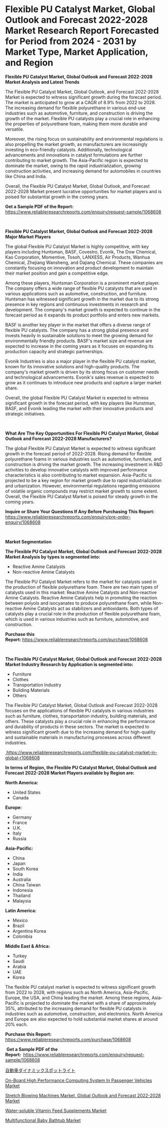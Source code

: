 <p><h1>Flexible PU Catalyst Market, Global Outlook and Forecast 2022-2028 Market Research Report Forecasted for Period from 2024 -  2031 by Market Type, Market Application, and Region</h1></p><p><strong>Flexible PU Catalyst Market, Global Outlook and Forecast 2022-2028 Market Analysis and Latest Trends</strong></p>
<p><p>The Flexible PU Catalyst Market, Global Outlook, and Forecast 2022-2028 Market is expected to witness significant growth during the forecast period. The market is anticipated to grow at a CAGR of 8.9% from 2022 to 2028. The increasing demand for flexible polyurethane in various end-use industries such as automotive, furniture, and construction is driving the growth of the market. Flexible PU catalysts play a crucial role in enhancing the properties of polyurethane foam, making them more durable and versatile.</p><p>Moreover, the rising focus on sustainability and environmental regulations is also propelling the market growth, as manufacturers are increasingly investing in eco-friendly catalysts. Additionally, technological advancements and innovations in catalyst formulations are further contributing to market growth. The Asia-Pacific region is expected to dominate the market, owing to the rapid industrialization, growing construction activities, and increasing demand for automobiles in countries like China and India.</p><p>Overall, the Flexible PU Catalyst Market, Global Outlook, and Forecast 2022-2028 Market present lucrative opportunities for market players and is poised for substantial growth in the coming years.</p></p>
<p><strong>Get a Sample PDF of the Report:&nbsp;</strong> <a href="https://www.reliableresearchreports.com/enquiry/request-sample/1068608">https://www.reliableresearchreports.com/enquiry/request-sample/1068608</a></p>
<p>&nbsp;</p>
<p><strong>Flexible PU Catalyst Market, Global Outlook and Forecast 2022-2028 Major Market Players</strong></p>
<p><p>The global Flexible PU Catalyst Market is highly competitive, with key players including Huntsman, BASF, Covestro, Evonik, The Dow Chemical, Kao Corporation, Momentive, Tosoh, LANXESS, Air Products, Wanhua Chemical, Zhejiang Wansheng, and Dajiang Chemical. These companies are constantly focusing on innovation and product development to maintain their market position and gain a competitive edge.</p><p>Among these players, Huntsman Corporation is a prominent market player. The company offers a wide range of flexible PU catalysts that are used in various applications such as automotive, construction, and furniture. Huntsman has witnessed significant growth in the market due to its strong presence in key regions and continuous investments in research and development. The company's market growth is expected to continue in the forecast period as it expands its product portfolio and enters new markets.</p><p>BASF is another key player in the market that offers a diverse range of flexible PU catalysts. The company has a strong global presence and invests heavily in sustainable solutions to meet the growing demand for environmentally friendly products. BASF's market size and revenue are expected to increase in the coming years as it focuses on expanding its production capacity and strategic partnerships.</p><p>Evonik Industries is also a major player in the flexible PU catalyst market, known for its innovative solutions and high-quality products. The company's market growth is driven by its strong focus on customer needs and technological advancements. Evonik's sales revenue is expected to grow as it continues to introduce new products and capture a larger market share.</p><p>Overall, the global Flexible PU Catalyst Market is expected to witness significant growth in the forecast period, with key players like Hunstman, BASF, and Evonik leading the market with their innovative products and strategic initiatives.</p></p>
<p>&nbsp;</p>
<p><strong>What Are The Key Opportunities For Flexible PU Catalyst Market, Global Outlook and Forecast 2022-2028 Manufacturers?</strong></p>
<p><p>The global Flexible PU Catalyst Market is expected to witness significant growth in the forecast period of 2022-2028. Rising demand for flexible polyurethane foams in various industries such as automotive, furniture, and construction is driving the market growth. The increasing investment in R&D activities to develop innovative catalysts with improved performance characteristics is also contributing to market expansion. Asia-Pacific is projected to be a key region for market growth due to rapid industrialization and urbanization. However, environmental regulations regarding emissions of volatile organic compounds may restrict market growth to some extent. Overall, the Flexible PU Catalyst Market is poised for steady growth in the coming years.</p></p>
<p><strong>Inquire or Share Your Questions If Any Before Purchasing This Report:</strong> <a href="https://www.reliableresearchreports.com/enquiry/pre-order-enquiry/1068608">https://www.reliableresearchreports.com/enquiry/pre-order-enquiry/1068608</a></p>
<p>&nbsp;</p>
<p><strong>Market Segmentation</strong></p>
<p><strong>The Flexible PU Catalyst Market, Global Outlook and Forecast 2022-2028 Market Analysis by types is segmented into:</strong></p>
<p><ul><li>Reactive Amine Catalysts</li><li>Non-reactive Amine Catalysts</li></ul></p>
<p><p>The Flexible PU Catalyst Market refers to the market for catalysts used in the production of flexible polyurethane foam. There are two main types of catalysts used in this market: Reactive Amine Catalysts and Non-reactive Amine Catalysts. Reactive Amine Catalysts help in promoting the reaction between polyols and isocyanates to produce polyurethane foam, while Non-reactive Amine Catalysts act as stabilizers and antioxidants. Both types of catalysts play a crucial role in the production of flexible polyurethane foam, which is used in various industries such as furniture, automotive, and construction.</p></p>
<p><strong>Purchase this Report:&nbsp;</strong><a href="https://www.reliableresearchreports.com/purchase/1068608">https://www.reliableresearchreports.com/purchase/1068608</a></p>
<p>&nbsp;</p>
<p><strong>The Flexible PU Catalyst Market, Global Outlook and Forecast 2022-2028 Market Industry Research by Application is segmented into:</strong></p>
<p><ul><li>Furniture</li><li>Clothes</li><li>Transportation Industry</li><li>Building Materials</li><li>Others</li></ul></p>
<p><p>The Flexible PU Catalyst Market, Global Outlook and Forecast 2022-2028 focuses on the applications of flexible PU catalysts in various industries such as furniture, clothes, transportation industry, building materials, and others. These catalysts play a crucial role in enhancing the performance and durability of products in these sectors. The market is expected to witness significant growth due to the increasing demand for high-quality and sustainable materials in manufacturing processes across different industries.</p></p>
<p><a href="https://www.reliableresearchreports.com/flexible-pu-catalyst-market-in-global-r1068608">&nbsp;https://www.reliableresearchreports.com/flexible-pu-catalyst-market-in-global-r1068608</a></p>
<p><strong>In terms of Region, the Flexible PU Catalyst Market, Global Outlook and Forecast 2022-2028 Market Players available by Region are:</strong></p>
<p>
    <p> <strong> North America: </strong>
        <ul>
            <li>United States</li>
            <li>Canada</li>
        </ul>
        </p> 
    <p> <strong> Europe: </strong>
        <ul>
            <li>Germany</li>
            <li>France</li>
            <li>U.K.</li>
            <li>Italy</li>
            <li>Russia</li>
        </ul>
        </p> 
    <p> <strong> Asia-Pacific: </strong>
        <ul>
            <li>China</li>
            <li>Japan</li>
            <li>South Korea</li>
            <li>India</li>
            <li>Australia</li>
            <li>China Taiwan</li>
            <li>Indonesia</li>
            <li>Thailand</li>
            <li>Malaysia</li>
        </ul>
        </p> 
    <p> <strong> Latin America: </strong>
        <ul>
            <li>Mexico</li>
            <li>Brazil</li>
            <li>Argentina Korea</li>
            <li>Colombia</li>
        </ul>
        </p> 
    <p> <strong> Middle East & Africa: </strong>
        <ul>
            <li>Turkey</li>
            <li>Saudi</li>
            <li>Arabia</li>
            <li>UAE</li>
            <li>Korea</li>
        </ul>
    </p>
    </p>
<p><p>The flexible PU catalyst market is expected to witness significant growth from 2022 to 2028, with regions such as North America, Asia-Pacific, Europe, the USA, and China leading the market. Among these regions, Asia-Pacific is projected to dominate the market with a share of approximately 35%, attributed to the increasing demand for flexible PU catalysts in industries such as automotive, construction, and electronics. North America and Europe are also expected to hold substantial market shares at around 20% each.</p></p>
<p><strong>Purchase this Report: </strong><a href="https://www.reliableresearchreports.com/purchase/1068608">https://www.reliableresearchreports.com/purchase/1068608</a></p>
<p>&nbsp;<strong>Get a Sample PDF of the Report:&nbsp;&nbsp;</strong><a href="https://www.reliableresearchreports.com/enquiry/request-sample/1068608">https://www.reliableresearchreports.com/enquiry/request-sample/1068608</a></p>
<p><strong></strong></p>
<p><p><a href="https://github.com/ReyesKohler20231/Market-Research-Report-List-1/blob/main/351635385391.md">自動車ダイナミックスポットライト</a></p><p><a href="https://www.linkedin.com/pulse/on-board-high-performance-computing-system-passenger-vehiclesnbspmarket-3swgf">On-Board High Performance Computing System In Passenger Vehicles Market</a></p><p><a href="https://github.com/Whitneyboyettebo9kiw7yr13/Market-Research-Report-List-2/blob/main/stretch-blowing-machines-market-global-outlook-and-forecast-2022-2028-market.md">Stretch Blowing Machines Market, Global Outlook and Forecast 2022-2028 Market</a></p><p><a href="https://www.linkedin.com/pulse/water-soluble-vitamin-feed-supplements-market-research-report-3l9mc">Water-soluble Vitamin Feed Supplements Market</a></p><p><a href="https://issuu.com/reportprime-2/docs/multifunctional-baby-bathtub-market-size-2030.pptx">Multifunctional Baby Bathtub Market</a></p></p>